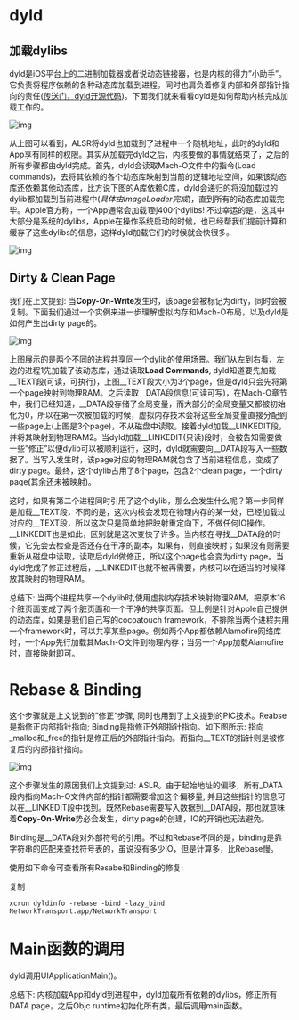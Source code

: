 

# dyld

## 加载dylibs

dyld是iOS平台上的二进制加载器或者说动态链接器，也是内核的得力”小助手”。它负责将程序依赖的各种动态库加载到进程。同时也肩负着修复内部和外部指针指向的责任([传送门，dyld开源代码](https://opensource.apple.com/source/dyld/))。下面我们就来看看dyld是如何帮助内核完成加载工作的。

![img](https://res.cloudinary.com/dwpjzbyux/image/upload/v1556313280/blogImages/app_launch/dyld_vxpafe.png)

从上图可以看到，ALSR将dyld也加载到了进程中一个随机地址，此时的dyld和App享有同样的权限。其实从加载完dyld之后，内核要做的事情就结束了，之后的所有步骤都由dyld完成。首先，dyld会读取Mach-O文件中的指令(Load commands)，去将其依赖的各个动态库映射到当前的逻辑地址空间，如果该动态库还依赖其他动态库，比方说下图的A库依赖C库，dyld会递归的将没加载过的dylib都加载到当前进程中(*具体由ImageLoader完成*)，直到所有的动态库加载完毕。Apple官方称，一个App通常会加载1到400个dylibs! 不过幸运的是，这其中大部分是系统的dylibs，Apple在操作系统启动的时候，也已经帮我们提前计算和缓存了这些dylibs的信息，这样dyld加载它们的时候就会快很多。

![img](https://res.cloudinary.com/dwpjzbyux/image/upload/v1556313614/blogImages/app_launch/dylibs_qo5got.png)

## Dirty & Clean Page

我们在上文提到: 当**Copy-On-Write**发生时，该page会被标记为dirty，同时会被复制。下面我们通过一个实例来进一步理解虚拟内存和Mach-O布局，以及dyld是如何产生出dirty page的。

![img](https://res.cloudinary.com/dwpjzbyux/image/upload/v1556334804/blogImages/app_launch/clean_dirty_page_gl1rhj.png)

上图展示的是两个不同的进程共享同一个dylib的使用场景。我们从左到右看，左边的进程1先加载了该动态库，通过读取**Load Commands**, dyld知道要先加载__TEXT段(可读，可执行)，上图__TEXT段大小为3个page，但是dyld只会先将第一个page映射到物理RAM。之后读取__DATA段信息(可读可写)，在Mach-O章节中，我们已经知道，__DATA段存储了全局变量，而大部分的全局变量又都被初始化为0，所以在第一次被加载的时候，虚拟内存技术会将这些全局变量直接分配到一些page上(上图是3个page)，不从磁盘中读取。接着dyld加载__LINKEDIT段，并将其映射到物理RAM2。当dyld加载__LINKEDIT(只读)段时，会被告知需要做一些”修正”以便dylib可以被顺利运行，这时，dyld就需要向__DATA段写入一些数据了。当写入发生时，该page对应的物理RAM就包含了当前进程信息，变成了dirty page。最终，这个dylib占用了8个page，包含2个clean page，一个dirty page(其余还未被映射)。

这时，如果有第二个进程同时引用了这个dylib，那么会发生什么呢？第一步同样是加载__TEXT段，不同的是，这次内核会发现在物理内存的某一处，已经加载过对应的__TEXT段，所以这次只是简单地把映射重定向下，不做任何IO操作。__LINKEDIT也是如此，区别就是这次变快了许多。当内核在寻找__DATA段的时候，它先会去检查是否还存在干净的副本，如果有，则直接映射；如果没有则需要重新从磁盘中读取，读取后dyld做修正，所以这个page也会变为dirty page。当dyld完成了修正过程后，__LINKEDIT也就不被再需要，内核可以在适当的时候释放其映射的物理RAM。

总结下: 当两个进程共享一个dylib时,使用虚拟内存技术映射物理RAM，把原本16个脏页面变成了两个脏页面和一个干净的共享页面。但上例是针对Apple自己提供的动态库，如果是我们自己写的cocoatouch framework，不排除当两个进程共用一个framework时，可以共享某些page。例如两个App都依赖Alamofire网络库时，一个App先行加载其Mach-O文件到物理内存；当另一个App加载Alamofire时，直接映射即可。

# Rebase & Binding

这个步骤就是上文说到的”修正”步骤, 同时也用到了上文提到的PIC技术。Reabse是指修正内部指针指向; Binding是指修正外部指针指向。如下图所示: 指向_malloc和_free的指针是修正后的外部指针指向。而指向__TEXT的指针则是被修复后的内部指针指向。

![img](https://res.cloudinary.com/dwpjzbyux/image/upload/v1556355653/blogImages/app_launch/rebase_binding_hyuhqt.png)

这个步骤发生的原因我们上文提到过: ASLR。由于起始地址的偏移，所有_DATA段内指向Mach-O文件内部的指针都需要增加这个偏移量, 并且这些指针的信息可以在__LINKEDIT段中找到。既然Rebase需要写入数据到__DATA段，那也就意味着**Copy-On-Write**势必会发生，dirty page的创建，IO的开销也无法避免。

Binding是__DATA段对外部符号的引用。不过和Rebase不同的是，binding是靠字符串的匹配来查找符号表的，虽说没有多少IO，但是计算多，比Rebase慢。

使用如下命令可查看所有Resabe和Binding的修复:

复制

```
xcrun dyldinfo -rebase -bind -lazy_bind NetworkTransport.app/NetworkTransport
```

# Main函数的调用

dyld调用UIApplicationMain()。

总结下: 内核加载App和dyld到进程中，dyld加载所有依赖的dylibs，修正所有DATA page，之后Objc runtime初始化所有类，最后调用main函数。
